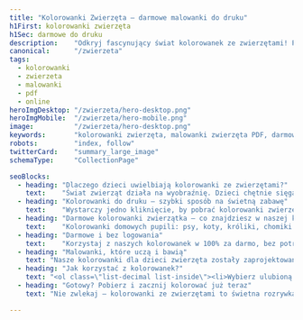 ```yaml
---
title: "Kolorowanki Zwierzęta – darmowe malowanki do druku"
h1First: kolorowanki zwierzęta
h1Sec: darmowe do druku
description:    "Odkryj fascynujący świat kolorowanek ze zwierzętami! Przygotowaliśmy kolekcję, która ucieszy każdego małego artystę – od miłośników kotów i psów po fanów egzotycznych gatunków. Wszystkie kolorowanki są dostępne za darmo i gotowe do wydruku."
canonical:      "/zwierzeta"
tags:
  - kolorowanki
  - zwierzeta
  - malowanki
  - pdf
  - online
heroImgDesktop: "/zwierzeta/hero-desktop.png"
heroImgMobile:  "/zwierzeta/hero-mobile.png"
image:          "/zwierzeta/hero-desktop.png"
keywords:       "kolorowanki zwierzęta, malowanki zwierzęta PDF, darmowe kolorowanki online"
robots:         "index, follow"
twitterCard:    "summary_large_image"
schemaType:     "CollectionPage"

seoBlocks:
  - heading: "Dlaczego dzieci uwielbiają kolorowanki ze zwierzętami?"
    text:    "Świat zwierząt działa na wyobraźnię. Dzieci chętnie sięgają po kolorowanki z konikami, lwami, delfinami czy królikami, bo łączą w sobie zabawę i naukę. Podczas kolorowania uczą się rozpoznawania gatunków, rozwijają małą motorykę i trenują koncentrację. A wszystko to w atmosferze relaksu i swobody twórczej!"
  - heading: "Kolorowanki do druku – szybki sposób na świetną zabawę"
    text:    "Wystarczy jedno kliknięcie, by pobrać kolorowanki zwierzęta do druku. Nasze pliki PDF pasują do każdej domowej drukarki i można je drukować dowolnie wiele razy. Bez konieczności zakładania konta czy podawania danych – wszystko w pełni darmowe."
  - heading: "Darmowe kolorowanki zwierzątka – co znajdziesz w naszej kolekcji?"
    text:    "Kolorowanki domowych pupili: psy, koty, króliki, chomiki. Zwierzęta leśne: jelenie, sowy, lisy, jeże. Zwierzęta egzotyczne i safari: słonie, żyrafy, lwy, zebry.Zwierzęta na farmie: krowy, konie, świnki, koguty.Stworzenia wodne: delfiny, rybki, żółwie, ośmiornice."
  - heading: "Darmowe i bez logowania"
    text:    "Korzystaj z naszych kolorowanek w 100% za darmo, bez potrzeby zakładania konta czy podawania danych osobowych. Każdy arkusz to osobna przygoda, którą Twoje dziecko może pokolorować po swojemu"
  - heading: "Malowanki, które uczą i bawią"
    text: "Nasze kolorowanki dla dzieci zwierzęta zostały zaprojektowane tak, aby rozwijały kreatywność i wiedzę. Do każdej ilustracji można dołączyć opowieść o danym zwierzaku, ciekawostkę biologiczną albo zabawę w zgadywanie odgłosów. Wspólne kolorowanie to świetny sposób na spędzenie czasu razem!"
  - heading: "Jak korzystać z kolorowanek?"
    text: "<ol class=\"list-decimal list-inside\"><li>Wybierz ulubioną kolorowankę ze zwierzętami z naszej biblioteki</li><li>Pobierz plik PDF na swój komputer</li><li>Wydrukuj na domowej drukarce</li><li>Przygotuj kredki, flamastry albo pastele</li><li>Oddaj pole do popisu małemu artyście!</li></ol>"
  - heading: "Gotowy? Pobierz i zacznij kolorować już teraz"
    text: "Nie zwlekaj – kolorowanki ze zwierzętami to świetna rozrywka na każdą pogodę. Darmowe, łatwe do pobrania i niesamowicie różnorodne. Sprawdź nasze kolekcje i wybierz ulubione obrazki. Codziennie możesz kolorować coś nowego! Pobierz kolorowanki zwierzęta do druku i stwórz własną domową galerię sztuki!"

---
```

